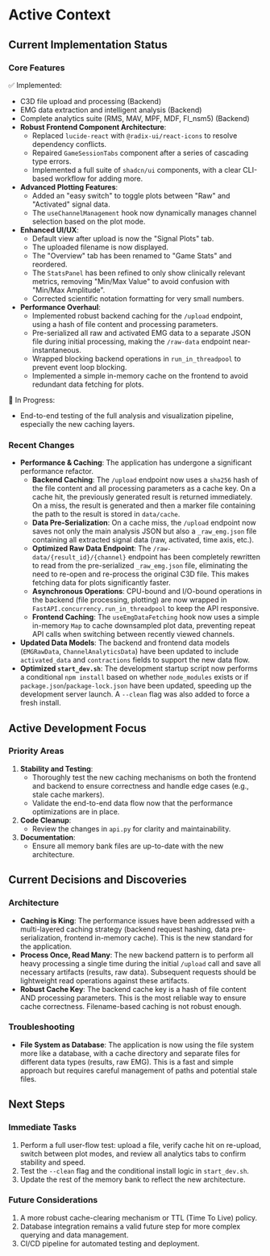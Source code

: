 # Active Context

## Current Implementation Status

### Core Features
✅ Implemented:
- C3D file upload and processing (Backend)
- EMG data extraction and intelligent analysis (Backend)
- Complete analytics suite (RMS, MAV, MPF, MDF, FI_nsm5) (Backend)
- **Robust Frontend Component Architecture**:
    - Replaced `lucide-react` with `@radix-ui/react-icons` to resolve dependency conflicts.
    - Repaired `GameSessionTabs` component after a series of cascading type errors.
    - Implemented a full suite of `shadcn/ui` components, with a clear CLI-based workflow for adding more.
- **Advanced Plotting Features**:
    - Added an "easy switch" to toggle plots between "Raw" and "Activated" signal data.
    - The `useChannelManagement` hook now dynamically manages channel selection based on the plot mode.
- **Enhanced UI/UX**:
    - Default view after upload is now the "Signal Plots" tab.
    - The uploaded filename is now displayed.
    - The "Overview" tab has been renamed to "Game Stats" and reordered.
    - The `StatsPanel` has been refined to only show clinically relevant metrics, removing "Min/Max Value" to avoid confusion with "Min/Max Amplitude".
    - Corrected scientific notation formatting for very small numbers.
- **Performance Overhaul**:
    - Implemented robust backend caching for the `/upload` endpoint, using a hash of file content and processing parameters.
    - Pre-serialized all raw and activated EMG data to a separate JSON file during initial processing, making the `/raw-data` endpoint near-instantaneous.
    - Wrapped blocking backend operations in `run_in_threadpool` to prevent event loop blocking.
    - Implemented a simple in-memory cache on the frontend to avoid redundant data fetching for plots.

🚧 In Progress:
- End-to-end testing of the full analysis and visualization pipeline, especially the new caching layers.

### Recent Changes
*   **Performance & Caching**: The application has undergone a significant performance refactor.
    *   **Backend Caching**: The `/upload` endpoint now uses a `sha256` hash of the file content and all processing parameters as a cache key. On a cache hit, the previously generated result is returned immediately. On a miss, the result is generated and then a marker file containing the path to the result is stored in `data/cache`.
    *   **Data Pre-Serialization**: On a cache miss, the `/upload` endpoint now saves not only the main analysis JSON but also a `_raw_emg.json` file containing all extracted signal data (raw, activated, time axis, etc.).
    *   **Optimized Raw Data Endpoint**: The `/raw-data/{result_id}/{channel}` endpoint has been completely rewritten to read from the pre-serialized `_raw_emg.json` file, eliminating the need to re-open and re-process the original C3D file. This makes fetching data for plots significantly faster.
    *   **Asynchronous Operations**: CPU-bound and I/O-bound operations in the backend (file processing, plotting) are now wrapped in `FastAPI.concurrency.run_in_threadpool` to keep the API responsive.
    *   **Frontend Caching**: The `useEmgDataFetching` hook now uses a simple in-memory `Map` to cache downsampled plot data, preventing repeat API calls when switching between recently viewed channels.
*   **Updated Data Models**: The backend and frontend data models (`EMGRawData`, `ChannelAnalyticsData`) have been updated to include `activated_data` and `contractions` fields to support the new data flow.
*   **Optimized `start_dev.sh`**: The development startup script now performs a conditional `npm install` based on whether `node_modules` exists or if `package.json`/`package-lock.json` have been updated, speeding up the development server launch. A `--clean` flag was also added to force a fresh install.

## Active Development Focus

### Priority Areas
1.  **Stability and Testing**:
    *   Thoroughly test the new caching mechanisms on both the frontend and backend to ensure correctness and handle edge cases (e.g., stale cache markers).
    *   Validate the end-to-end data flow now that the performance optimizations are in place.
2.  **Code Cleanup**:
    *   Review the changes in `api.py` for clarity and maintainability.
3.  **Documentation**:
    *   Ensure all memory bank files are up-to-date with the new architecture.

## Current Decisions and Discoveries

### Architecture
- **Caching is King**: The performance issues have been addressed with a multi-layered caching strategy (backend request hashing, data pre-serialization, frontend in-memory cache). This is the new standard for the application.
- **Process Once, Read Many**: The new backend pattern is to perform all heavy processing a single time during the initial `/upload` call and save all necessary artifacts (results, raw data). Subsequent requests should be lightweight read operations against these artifacts.
- **Robust Cache Key**: The backend cache key is a hash of file content AND processing parameters. This is the most reliable way to ensure cache correctness. Filename-based caching is not robust enough.

### Troubleshooting
- **File System as Database**: The application is now using the file system more like a database, with a cache directory and separate files for different data types (results, raw EMG). This is a fast and simple approach but requires careful management of paths and potential stale files.

## Next Steps

### Immediate Tasks
1.  Perform a full user-flow test: upload a file, verify cache hit on re-upload, switch between plot modes, and review all analytics tabs to confirm stability and speed.
2.  Test the `--clean` flag and the conditional install logic in `start_dev.sh`.
3.  Update the rest of the memory bank to reflect the new architecture.

### Future Considerations
1.  A more robust cache-clearing mechanism or TTL (Time To Live) policy.
2.  Database integration remains a valid future step for more complex querying and data management.
3.  CI/CD pipeline for automated testing and deployment. 